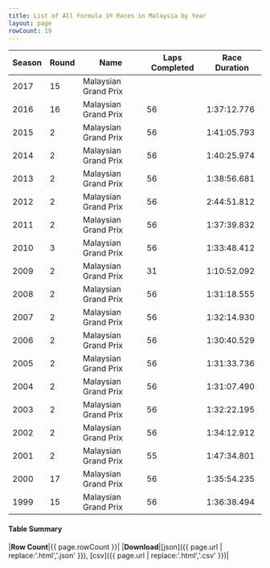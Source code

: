 ```yaml
---
title: List of All Formula 1® Races in Malaysia by Year
layout: page
rowCount: 19
---
```


| Season | Round | Name | Laps Completed | Race Duration |
|--|--|--|--|--|
| 2017 | 15 | Malaysian Grand Prix |   |   |
| 2016 | 16 | Malaysian Grand Prix | 56 | 1:37:12.776 |
| 2015 | 2 | Malaysian Grand Prix | 56 | 1:41:05.793 |
| 2014 | 2 | Malaysian Grand Prix | 56 | 1:40:25.974 |
| 2013 | 2 | Malaysian Grand Prix | 56 | 1:38:56.681 |
| 2012 | 2 | Malaysian Grand Prix | 56 | 2:44:51.812 |
| 2011 | 2 | Malaysian Grand Prix | 56 | 1:37:39.832 |
| 2010 | 3 | Malaysian Grand Prix | 56 | 1:33:48.412 |
| 2009 | 2 | Malaysian Grand Prix | 31 | 1:10:52.092 |
| 2008 | 2 | Malaysian Grand Prix | 56 | 1:31:18.555 |
| 2007 | 2 | Malaysian Grand Prix | 56 | 1:32:14.930 |
| 2006 | 2 | Malaysian Grand Prix | 56 | 1:30:40.529 |
| 2005 | 2 | Malaysian Grand Prix | 56 | 1:31:33.736 |
| 2004 | 2 | Malaysian Grand Prix | 56 | 1:31:07.490 |
| 2003 | 2 | Malaysian Grand Prix | 56 | 1:32:22.195 |
| 2002 | 2 | Malaysian Grand Prix | 56 | 1:34:12.912 |
| 2001 | 2 | Malaysian Grand Prix | 55 | 1:47:34.801 |
| 2000 | 17 | Malaysian Grand Prix | 56 | 1:35:54.235 |
| 1999 | 15 | Malaysian Grand Prix | 56 | 1:36:38.494 |

#### Table Summary

|**Row Count**|{{ page.rowCount }}|
|**Download**|[json]({{ page.url | replace:'.html','.json' }}), [csv]({{ page.url | replace:'.html','.csv' }})|
